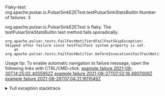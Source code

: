         
Flaky-test: org.apache.pulsar.io.PulsarSinkE2ETest.testPulsarSinkStatsBuiltin
Number of failures: 3

org.apache.pulsar.io.PulsarSinkE2ETest is flaky. The testPulsarSinkStatsBuiltin test method fails sporadically.

```
org.apache.pulsar.tests.FailFastNotifier$FailFastSkipException: Skipped after failure since testFailFast system property is set.
	at org.apache.pulsar.tests.FailFastNotifier.beforeInvocation(FailFastNotifier.java:88)

```

Usage tip: To enable automatic navigation to failure message, open the following links with CTRL/CMD-click.
[example failure 2021-08-30T14:25:02.4055952Z](https://github.com/apache/pulsar/runs/3462661639?check_suite_focus=true#step:9:771)
[example failure 2021-08-27T07:52:16.4907009Z](https://github.com/apache/pulsar/runs/3440855061?check_suite_focus=true#step:9:784)
[example failure 2021-08-26T07:04:21.1611549Z](https://github.com/apache/pulsar/runs/3429892062?check_suite_focus=true#step:9:744)


<details>
<summary>Full exception stacktrace</summary>
<code><pre>
org.apache.pulsar.tests.FailFastNotifier$FailFastSkipException: Skipped after failure since testFailFast system property is set.
	at org.apache.pulsar.tests.FailFastNotifier.beforeInvocation(FailFastNotifier.java:88)

</pre></code>
</details>

